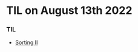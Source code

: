 # **TIL on August 13th 2022**
### TIL
- [Sorting II](../../../Computer%20Science/Algorithm/sort-ii-08-11-2022.md)